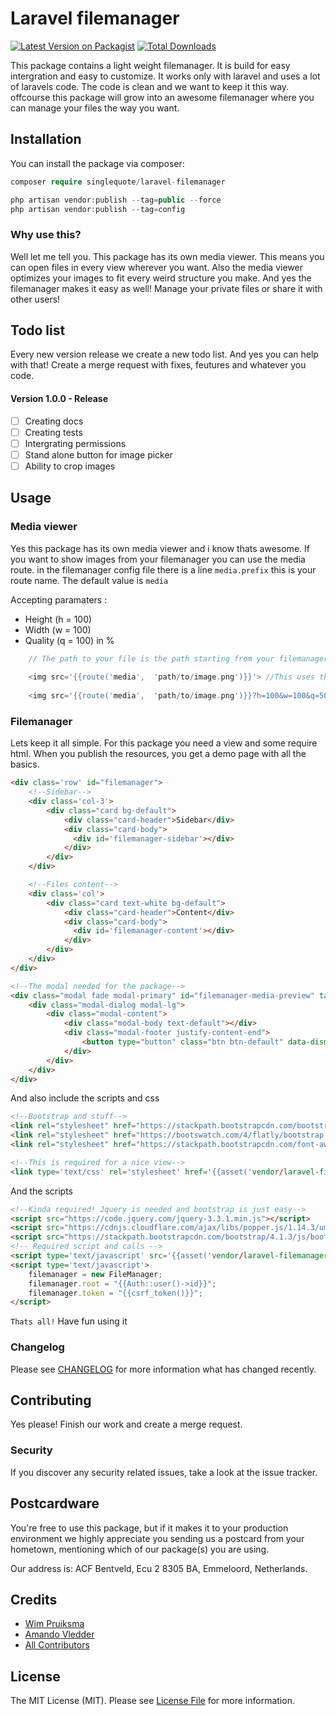 # Laravel filemanager

[![Latest Version on Packagist](https://img.shields.io/packagist/v/singlequote/laravel-filemanager.svg?style=flat-square)](https://packagist.org/packages/singlequote/laravel-filemanager)
[![Total Downloads](https://img.shields.io/packagist/dt/singlequote/laravel-filemanager.svg?style=flat-square)](https://packagist.org/packages/singlequote/laravel-filemanager)

This package contains a light weight filemanager. It is build for easy intergration and easy to customize. It works only with laravel and uses a lot of laravels code. The code is clean and we want to keep it this way. offcourse this package will grow into an awesome filemanager where you can manage your files the way you want.

## Installation

You can install the package via composer:

```php
composer require singlequote/laravel-filemanager

php artisan vendor:publish --tag=public --force
php artisan vendor:publish --tag=config
```

### Why use this? 
Well let me tell you. This package has its own media viewer. This means you can open files in every view wherever you want. Also the media viewer optimizes your images to fit every weird structure you make. And yes the filemanager makes it easy as well! Manage your private files or share it with other users!

## Todo list
Every new version release we create a new todo list. And yes you can help with that! Create a merge request with fixes, feutures and whatever you code.
#### Version 1.0.0 - Release
- [ ] Creating docs
- [ ] Creating tests
- [ ] Intergrating permissions 
- [ ] Stand alone button for image picker
- [ ] Ability to crop images

## Usage

### Media viewer
Yes this package has its own media viewer and i know thats awesome. If you want to show images from your filemanager you can use the media route. in the  filemanager config file there is a line `media.prefix` this is your route name. The default value is `media`

Accepting paramaters :
* Height (h = 100)
* Width (w = 100)
* Quality (q = 100) in %

```php
    // The path to your file is the path starting from your filemanagers root 
    
    <img src='{{route('media',  'path/to/image.png')}}'> //This uses the original size and quality of the image
    
    <img src='{{route('media',  'path/to/image.png')}}?h=100&w=100&q=50'> //this creates a nice thumb image 100x100 with 50% of the quality. This is good for performance on big files
```

### Filemanager
Lets keep it all simple. For this package you need a view and some require html. When you publish the resources, you get a demo page with all the basics.
```html
<div class='row' id="filemanager">
    <!--Sidebar-->
    <div class='col-3'>
        <div class="card bg-default">
            <div class="card-header">Sidebar</div>
            <div class="card-body">
              <div id='filemanager-sidebar'></div>
            </div>
        </div>
    </div>

    <!--Files content-->
    <div class='col'>
        <div class="card text-white bg-default">
            <div class="card-header">Content</div>
            <div class="card-body">
              <div id='filemanager-content'></div>
            </div>
        </div>
    </div>
</div>

<!--The modal needed for the package-->
<div class="modal fade modal-primary" id="filemanager-media-preview" tabindex="-1" role="dialog" aria-labelledby="filemanager-media-preview">
    <div class="modal-dialog modal-lg">
        <div class="modal-content">
            <div class="modal-body text-default"></div>
            <div class="modal-footer justify-content-end">
                <button type="button" class="btn btn-default" data-dismiss="modal">Close</button>
            </div>
        </div>
    </div>
</div>
```
And also include the scripts and css
```html
<!--Bootstrap and stuff-->
<link rel="stylesheet" href="https://stackpath.bootstrapcdn.com/bootstrap/4.1.3/css/bootstrap.min.css">
<link rel="stylesheet" href="https://bootswatch.com/4/flatly/bootstrap.min.css">
<link rel="stylesheet" href="https://stackpath.bootstrapcdn.com/font-awesome/4.7.0/css/font-awesome.min.css">

<!--This is required for a nice view-->
<link type='text/css' rel='stylesheet' href='{{asset('vendor/laravel-filemanager/css/filemanager.css')}}' />
```
And the scripts
```html
<!--Kinda required! Jquery is needed and bootstrap is just easy-->
<script src="https://code.jquery.com/jquery-3.3.1.min.js"></script>
<script src="https://cdnjs.cloudflare.com/ajax/libs/popper.js/1.14.3/umd/popper.min.js"></script>
<script src="https://stackpath.bootstrapcdn.com/bootstrap/4.1.3/js/bootstrap.min.js"></script>
<!-- Required script and calls -->
<script type='text/javascript' src='{{asset('vendor/laravel-filemanager/js/filemanager.min.js')}}'></script>
<script type='text/javascript'>
    filemanager = new FileManager;
    filemanager.root = "{{Auth::user()->id}}";
    filemanager.token = "{{csrf_token()}}";
</script>
```
`Thats all!` Have fun using it



### Changelog

Please see [CHANGELOG](CHANGELOG.md) for more information what has changed recently.

## Contributing
Yes please! Finish our work and create a merge request.

### Security

If you discover any security related issues, take a look at the issue tracker.

## Postcardware

You're free to use this package, but if it makes it to your production environment we highly appreciate you sending us a postcard from your hometown, mentioning which of our package(s) you are using.

Our address is: ACF Bentveld, Ecu 2 8305 BA, Emmeloord, Netherlands.

## Credits

- [Wim Pruiksma](https://github.com/wimurk)
- [Amando Vledder](https://github.com/AmandoVledder)
- [All Contributors](../../contributors)

## License

The MIT License (MIT). Please see [License File](LICENSE.md) for more information.
